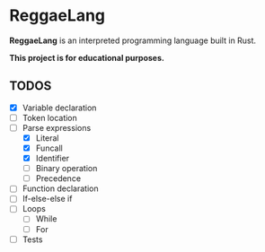 # ReggaeLang

**ReggaeLang** is an interpreted programming language built in Rust.

**This project is for educational purposes.**

## TODOS

- [x] Variable declaration
- [ ] Token location
- [ ] Parse expressions
  - [x] Literal
  - [x] Funcall
  - [x] Identifier
  - [ ] Binary operation
  - [ ] Precedence
- [ ] Function declaration
- [ ] If-else-else if
- [ ] Loops
  - [ ] While
  - [ ] For
- [ ] Tests
